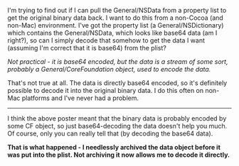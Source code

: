 

I'm trying to find out if I can pull the General/NSData from a property list to get the original binary data back. I want to do this from a non-Cocoa (and non-Mac) environment. I've got the property list (a General/NSDictionary) which contains the General/NSData, which looks like base64 data (am I right?), so can I simply decode that somehow to get the data I want (assuming I'm correct that it is base64) from the plist?

*Not practical - it is base64 encoded, but the data is a stream of some sort, probably a General/CoreFoundation object, used to encode the data.*

That's not true at all.  The data is directly base64 encoded, so it's definitely possible to decode it into the original binary data.  I do this often on non-Mac platforms and I've never had a problem.

----

I think the above poster meant that the binary data is probably encoded by some CF object, so just base64-decoding the data doesn't help you much. Of course, only you can really tell that (by decoding the base64 data).

**That is what happened - I needlessly archived the data object before it was put into the plist. Not archiving it now allows me to decode it directly.**